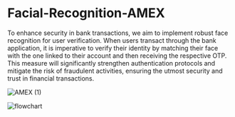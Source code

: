 # Facial-Recognition-AMEX

To enhance security in bank transactions, we aim to implement robust face recognition for user verification. When users transact through the bank application, it is imperative to verify their identity by matching their face with the one linked to their account and then receiving the respective OTP. This measure will significantly strengthen authentication protocols and mitigate the risk of fraudulent activities, ensuring the utmost security and trust in financial transactions.

![AMEX (1)](https://github.com/rubykar/Facial-Recognition-AMEX/assets/49357847/b7fbbf4f-6f08-4bbc-8fa2-c6284ab4dea8)

![flowchart](https://github.com/rubykar/Facial-Recognition-AMEX/assets/49357847/b27a90f5-004d-41f4-ab1b-fb2fddb4a0b1)
